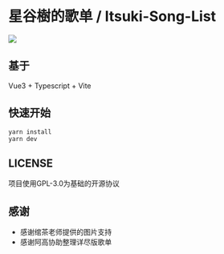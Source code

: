 # 星谷樹的歌单 / Itsuki-Song-List

![](https://i0.hdslb.com/bfs/space/8222814cc05925ec163939ad38322c6cab94b616.png)

## 基于
Vue3 + Typescript + Vite

## 快速开始
```shell
yarn install
yarn dev
```

## LICENSE
项目使用GPL-3.0为基础的开源协议

## 感谢
- 感谢绾茶老师提供的图片支持
- 感谢阿高协助整理详尽版歌单
